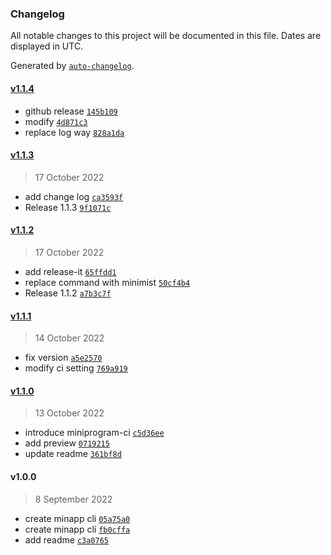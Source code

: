 ### Changelog

All notable changes to this project will be documented in this file. Dates are displayed in UTC.

Generated by [`auto-changelog`](https://github.com/CookPete/auto-changelog).

#### [v1.1.4](https://github.com/baosisi07/mini-app-cli/compare/v1.1.3...v1.1.4)

- github release [`145b109`](https://github.com/baosisi07/mini-app-cli/commit/145b109e09a47889ddbf2b63d9efc3335c84277f)
- modify [`4d871c3`](https://github.com/baosisi07/mini-app-cli/commit/4d871c36c4b6aaad45d79c75914aee757bc06761)
- replace log way [`828a1da`](https://github.com/baosisi07/mini-app-cli/commit/828a1da5924bbc0b7ee158aff5711963bb33bf2f)

#### [v1.1.3](https://github.com/baosisi07/mini-app-cli/compare/v1.1.2...v1.1.3)

> 17 October 2022

- add change log [`ca3593f`](https://github.com/baosisi07/mini-app-cli/commit/ca3593f1e36a3e524f473530f018a245df2a44bf)
- Release 1.1.3 [`9f1071c`](https://github.com/baosisi07/mini-app-cli/commit/9f1071c01903dccec9a18f1aa9ed96f346dc1293)

#### [v1.1.2](https://github.com/baosisi07/mini-app-cli/compare/v1.1.1...v1.1.2)

> 17 October 2022

- add release-it [`65ffdd1`](https://github.com/baosisi07/mini-app-cli/commit/65ffdd1004fb24fe1aaeda680d91240353eafe96)
- replace command with minimist [`50cf4b4`](https://github.com/baosisi07/mini-app-cli/commit/50cf4b4a9550340606e6e746512baf4e064abd60)
- Release 1.1.2 [`a7b3c7f`](https://github.com/baosisi07/mini-app-cli/commit/a7b3c7f2610ccf9165e8dc5e81003f316d31cd8c)

#### [v1.1.1](https://github.com/baosisi07/mini-app-cli/compare/v1.1.0...v1.1.1)

> 14 October 2022

- fix version [`a5e2570`](https://github.com/baosisi07/mini-app-cli/commit/a5e25709c3a1f5fde741923a36feab87f2cfa0f2)
- modify ci setting [`769a919`](https://github.com/baosisi07/mini-app-cli/commit/769a9196f157d4144beabdef6b68a1ef04bb6d68)

#### [v1.1.0](https://github.com/baosisi07/mini-app-cli/compare/v1.0.0...v1.1.0)

> 13 October 2022

- introduce miniprogram-ci [`c5d36ee`](https://github.com/baosisi07/mini-app-cli/commit/c5d36ee64277a40d1333674bd807fe9a54d68ea6)
- add preview [`0719215`](https://github.com/baosisi07/mini-app-cli/commit/071921517237b5d21f37911ec73fc2eacaf20750)
- update readme [`361bf8d`](https://github.com/baosisi07/mini-app-cli/commit/361bf8d1d2a5756c71dad94f2545ff36f2fca0b3)

#### v1.0.0

> 8 September 2022

- create minapp cli [`05a75a0`](https://github.com/baosisi07/mini-app-cli/commit/05a75a0c466d9534126c46cbdec19a9cd7e30d02)
- create minapp cli [`fb0cffa`](https://github.com/baosisi07/mini-app-cli/commit/fb0cffa504bd981802116a09da3388b14e4334fd)
- add readme [`c3a0765`](https://github.com/baosisi07/mini-app-cli/commit/c3a0765a76e981c7b1f631ace38b5be1ff64edea)
